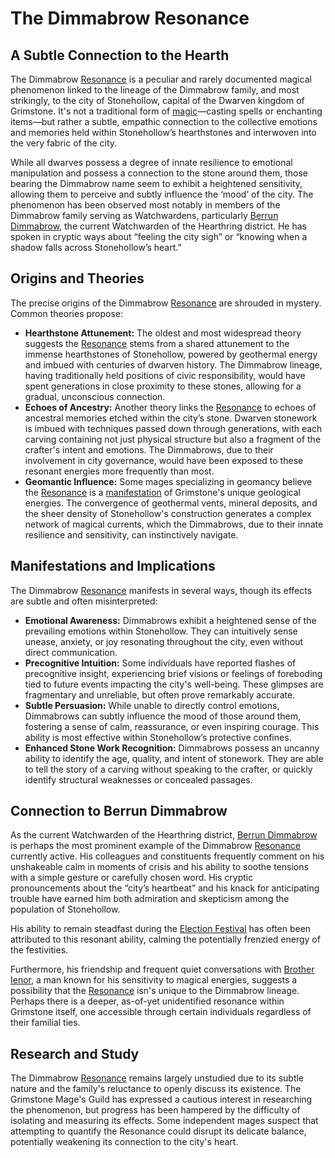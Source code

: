 # The Dimmabrow Resonance

## A Subtle Connection to the Hearth

The Dimmabrow [Resonance](/structure/mechanic/resonance.md) is a peculiar and rarely documented magical phenomenon linked to the lineage of the Dimmabrow family, and most strikingly, to the city of Stonehollow, capital of the Dwarven kingdom of Grimstone. It's not a traditional form of [magic](/structure/mechanic/magic.md)—casting spells or enchanting items—but rather a subtle, empathic connection to the collective emotions and memories held within Stonehollow’s hearthstones and interwoven into the very fabric of the city.

While all dwarves possess a degree of innate resilience to emotional manipulation and possess a connection to the stone around them, those bearing the Dimmabrow name seem to exhibit a heightened sensitivity, allowing them to perceive and subtly influence the ‘mood’ of the city. The phenomenon has been observed most notably in members of the Dimmabrow family serving as Watchwardens, particularly [Berrun Dimmabrow](/geography/settlement/city/city-of-or/guard-of-or/berrun-dimmabrow.md), the current Watchwarden of the Hearthring district. He has spoken in cryptic ways about “feeling the city sigh” or “knowing when a shadow falls across Stonehollow’s heart.”

## Origins and Theories

The precise origins of the Dimmabrow [Resonance](/structure/mechanic/resonance.md) are shrouded in mystery. Common theories propose:

*   **Hearthstone Attunement:** The oldest and most widespread theory suggests the [Resonance](/structure/mechanic/resonance.md) stems from a shared attunement to the immense hearthstones of Stonehollow, powered by geothermal energy and imbued with centuries of dwarven history. The Dimmabrow lineage, having traditionally held positions of civic responsibility, would have spent generations in close proximity to these stones, allowing for a gradual, unconscious connection.
*   **Echoes of Ancestry:** Another theory links the [Resonance](/structure/mechanic/resonance.md) to echoes of ancestral memories etched within the city’s stone. Dwarven stonework is imbued with techniques passed down through generations, with each carving containing not just physical structure but also a fragment of the crafter's intent and emotions. The Dimmabrows, due to their involvement in city governance, would have been exposed to these resonant energies more frequently than most.
*   **Geomantic Influence:** Some mages specializing in geomancy believe the [Resonance](/structure/mechanic/resonance.md) is a [manifestation](/structure/chronological/event/manifestation.md) of Grimstone's unique geological energies. The convergence of geothermal vents, mineral deposits, and the sheer density of Stonehollow's construction generates a complex network of magical currents, which the Dimmabrows, due to their innate resilience and sensitivity, can instinctively navigate.

## Manifestations and Implications

The Dimmabrow [Resonance](/structure/mechanic/resonance.md) manifests in several ways, though its effects are subtle and often misinterpreted:

*   **Emotional Awareness:** Dimmabrows exhibit a heightened sense of the prevailing emotions within Stonehollow. They can intuitively sense unease, anxiety, or joy resonating throughout the city, even without direct communication.
*   **Precognitive Intuition:** Some individuals have reported flashes of precognitive insight, experiencing brief visions or feelings of foreboding tied to future events impacting the city's well-being. These glimpses are fragmentary and unreliable, but often prove remarkably accurate.
*   **Subtle Persuasion:** While unable to directly control emotions, Dimmabrows can subtly influence the mood of those around them, fostering a sense of calm, reassurance, or even inspiring courage. This ability is most effective within Stonehollow’s protective confines.
*   **Enhanced Stone Work Recognition:** Dimmabrows possess an uncanny ability to identify the age, quality, and intent of stonework. They are able to tell the story of a carving without speaking to the crafter, or quickly identify structural weaknesses or concealed passages.

## Connection to Berrun Dimmabrow

As the current Watchwarden of the Hearthring district, [Berrun Dimmabrow](/geography/settlement/city/city-of-or/guard-of-or/berrun-dimmabrow.md) is perhaps the most prominent example of the Dimmabrow [Resonance](/structure/mechanic/resonance.md) currently active. His colleagues and constituents frequently comment on his unshakeable calm in moments of crisis and his ability to soothe tensions with a simple gesture or carefully chosen word. His cryptic pronouncements about the “city’s heartbeat” and his knack for anticipating trouble have earned him both admiration and skepticism among the population of Stonehollow.

His ability to remain steadfast during the [Election Festival](/generated/arena/events/election-festival.md) has often been attributed to this resonant ability, calming the potentially frenzied energy of the festivities.

Furthermore, his friendship and frequent quiet conversations with [Brother Ienor](/geography/settlement/city/city-of-or/shop/the-red-palm-hall/brother-ienor.md), a man known for his sensitivity to magical energies, suggests a possibility that the [Resonance](/structure/mechanic/resonance.md) isn's unique to the Dimmabrow lineage. Perhaps there is a deeper, as-of-yet unidentified resonance within Grimstone itself, one accessible through certain individuals regardless of their familial ties.

## Research and Study

The Dimmabrow [Resonance](/structure/mechanic/resonance.md) remains largely unstudied due to its subtle nature and the family's reluctance to openly discuss its existence. The Grimstone Mage's Guild has expressed a cautious interest in researching the phenomenon, but progress has been hampered by the difficulty of isolating and measuring its effects. Some independent mages suspect that attempting to quantify the Resonance could disrupt its delicate balance, potentially weakening its connection to the city's heart.

